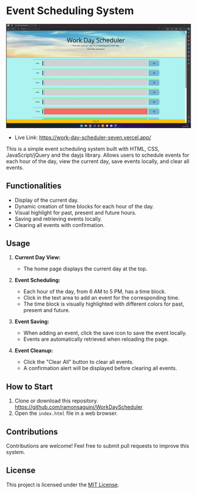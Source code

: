 # Event Scheduling System

![](./starter/assets/Images/ezgif.com-video-to-gif-converter.gif)

* Live Link: https://work-day-scheduler-seven.vercel.app/

This is a simple event scheduling system built with HTML, CSS, JavaScript/jQuery and the dayjs library. Allows users to schedule events for each hour of the day, view the current day, save events locally, and clear all events.


## Functionalities

- Display of the current day.
- Dynamic creation of time blocks for each hour of the day.
- Visual highlight for past, present and future hours.
- Saving and retrieving events locally.
- Clearing all events with confirmation.

## Usage

1. **Current Day View:**
    - The home page displays the current day at the top.

2. **Event Scheduling:**
    - Each hour of the day, from 6 AM to 5 PM, has a time block.
    - Click in the text area to add an event for the corresponding time.
    - The time block is visually highlighted with different colors for past, present and future.

3. **Event Saving:**
    - When adding an event, click the save icon to save the event locally.
    - Events are automatically retrieved when reloading the page.

4. **Event Cleanup:**
    - Click the "Clear All" button to clear all events.
    - A confirmation alert will be displayed before clearing all events.

## How to Start

1. Clone or download this repository. 
https://github.com/ramonsaguini/WorkDayScheduler
2. Open the `index.html` file in a web browser.

## Contributions

Contributions are welcome! Feel free to submit pull requests to improve this system.

## License

This project is licensed under the [MIT License](LICENSE).